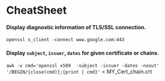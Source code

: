 # CheatSheet

#### Display diagnostic information of TLS/SSL connection.

`openssl s_client -connect www.google.com:443`

#### Display `subject`, `issuer`, `dates` for given certificate or chains.

`awk -v cmd='openssl x509  -subject -issuer -dates -noout' '/BEGIN/{close(cmd)};{print | cmd}'` < MY_Cert_chain.crt
